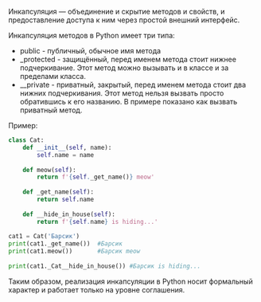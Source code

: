 Инкапсуляция — объединение и скрытие методов и свойств, и предоставление доступа к ним через простой внешний интерфейс.

Инкапсуляция методов в Python имеет три типа:
- public - публичный, обычное имя метода
- _protected - защищённый, перед именем метода стоит нижнее подчеркивание. Этот метод можно вызывать и в классе и за пределами класса.
- __private - приватный, закрытый, перед именем метода стоит два нижних подчеркивания. Этот метод нельзя вызвать просто обратившись к его названию. В примере показано как вызвать приватный метод.

Пример:
```Python
class Cat:  
    def __init__(self, name):  
        self.name = name  
  
    def meow(self):  
        return f'{self._get_name()} meow'  
        
    def _get_name(self):  
        return self.name  
  
    def __hide_in_house(self):  
        return f'{self.name} is hiding...'  
  
cat1 = Cat('Барсик')  
print(cat1._get_name())  #Барсик
print(cat1.meow())       #Барсик meow
  
print(cat1._Cat__hide_in_house()) #Барсик is hiding...
```

Таким образом, реализация инкапсуляции в Python носит формальный характер и работает только на уровне соглашения.